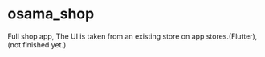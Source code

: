 # osama_shop

Full shop app, The UI is taken from an existing store on app stores.(Flutter),(not finished yet.)


